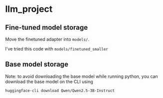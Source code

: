 # llm_project

## Fine-tuned model storage
Move the finetuned adapter into `models/`.

I've tried this code with `models/finetuned_smaller`

## Base model storage

Note: to avoid downloading the base model while running python, you can download the base model on the CLI using 
````bash
huggingface-cli download Qwen/Qwen2.5-3B-Instruct
````
